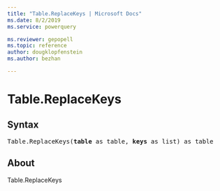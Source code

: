 ```yaml
---
title: "Table.ReplaceKeys | Microsoft Docs"
ms.date: 8/2/2019
ms.service: powerquery

ms.reviewer: gepopell
ms.topic: reference
author: dougklopfenstein
ms.author: bezhan

---
```

# Table.ReplaceKeys

## Syntax

<pre>
Table.ReplaceKeys(<b>table</b> as table, <b>keys</b> as list) as table 
</pre>
  
## About  
Table.ReplaceKeys